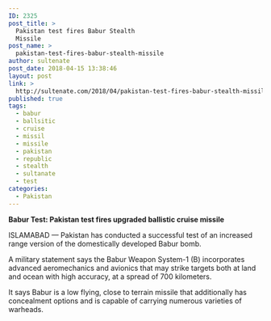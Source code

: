 ```yaml
---
ID: 2325
post_title: >
  Pakistan test fires Babur Stealth
  Missile
post_name: >
  pakistan-test-fires-babur-stealth-missile
author: sultenate
post_date: 2018-04-15 13:38:46
layout: post
link: >
  http://sultenate.com/2018/04/pakistan-test-fires-babur-stealth-missile
published: true
tags:
  - babur
  - ballsitic
  - cruise
  - missil
  - missile
  - pakistan
  - republic
  - stealth
  - sultanate
  - test
categories:
  - Pakistan
---
```

<strong>Babur Test: Pakistan test fires upgraded ballistic cruise missile</strong>

ISLAMABAD — Pakistan has conducted a successful test of an increased range version of the domestically developed Babur bomb.

A military statement says the Babur Weapon System-1 (B) incorporates advanced aeromechanics and avionics that may strike targets both at land and ocean with high accuracy, at a spread of 700 kilometers.

It says Babur is a low flying, close to terrain missile that additionally has concealment options and is capable of carrying numerous varieties of warheads.